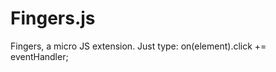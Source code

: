 Fingers.js
==========

Fingers, a micro JS extension. Just type: on(element).click += eventHandler;

